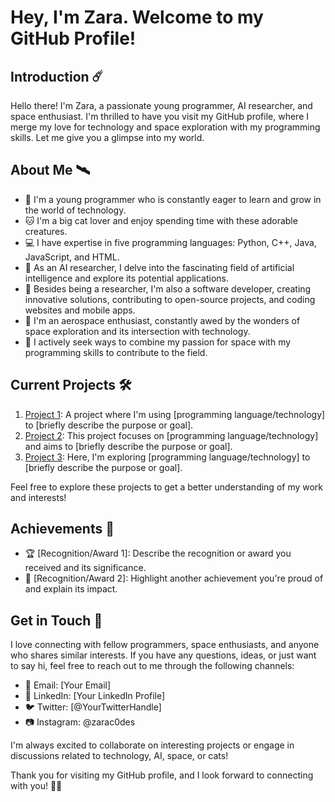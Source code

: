 # Hey, I'm Zara. Welcome to my GitHub Profile!


## Introduction ☄️

Hello there! I'm Zara, a passionate young programmer, AI researcher, and space enthusiast. I'm thrilled to have you visit my GitHub profile, where I merge my love for technology and space exploration with my programming skills. Let me give you a glimpse into my world.

## About Me 🛰

- 🌱 I'm a young programmer who is constantly eager to learn and grow in the world of technology.
- 🐱 I'm a big cat lover and enjoy spending time with these adorable creatures.
- 💻 I have expertise in five programming languages: Python, C++, Java, JavaScript, and HTML.
- 🤖 As an AI researcher, I delve into the fascinating field of artificial intelligence and explore its potential applications.
- 💾 Besides being a researcher, I'm also a software developer, creating innovative solutions, contributing to open-source projects, and coding websites and mobile apps.
- 🚀 I'm an aerospace enthusiast, constantly awed by the wonders of space exploration and its intersection with technology.
- 🔭 I actively seek ways to combine my passion for space with my programming skills to contribute to the field.

## Current Projects 🛠

1. [Project 1](https://github.com/username/project1): A project where I'm using [programming language/technology] to [briefly describe the purpose or goal].
2. [Project 2](https://github.com/username/project2): This project focuses on [programming language/technology] and aims to [briefly describe the purpose or goal].
3. [Project 3](https://github.com/username/project3): Here, I'm exploring [programming language/technology] to [briefly describe the purpose or goal].

Feel free to explore these projects to get a better understanding of my work and interests!

## Achievements 🏅

- 🏆 [Recognition/Award 1]: Describe the recognition or award you received and its significance.
- 🥇 [Recognition/Award 2]: Highlight another achievement you're proud of and explain its impact.

## Get in Touch 👾 

I love connecting with fellow programmers, space enthusiasts, and anyone who shares similar interests. If you have any questions, ideas, or just want to say hi, feel free to reach out to me through the following channels:

- 📧 Email: [Your Email]
- 💼 LinkedIn: [Your LinkedIn Profile]
- 🐦 Twitter: [@YourTwitterHandle]
- 📷 Instagram: @zarac0des

I'm always excited to collaborate on interesting projects or engage in discussions related to technology, AI, space, or cats!

Thank you for visiting my GitHub profile, and I look forward to connecting with you! 🚀🐾

<!---
zarac0des/zarac0des is a ✨ special ✨ repository because its `README.md` (this file) appears on your GitHub profile.
You can click the Preview link to take a look at your changes.
--->
